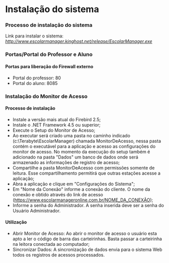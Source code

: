 # Instalação do sistema

  ### Processo de instalação do sistema 

  Link para instalar o sistema:
  *http://www.escolarmanager.kinghost.net/release/EscolarManager.exe*

  ### Portas/Portal do Professor e Aluno  
####  Portas para liberação do Firewall externo
* Portal do professor: 80
* Portal do aluno: 8085

### Instalação do Monitor de Acesso  

#### Processo de instalação
* Instale a versão mais atual do Firebird 2.5;
* Instale o .NET Framework 4.5 ou superior;
* Execute o Setup do Monitor de Acesso;
* Ao executar será criado uma pasta no caminho indicado (c:\Terabyte\EscolarManager) chamada MonitorDeAcesso, nessa pasta contém o executável para a aplicação e acesso as configurações do monitor de acesso. No momento da execução do setup também é adicionado na pasta "Dados" um banco de dados onde será armazenado as informações de registro de acesso;
* Compartilhe a pasta MonitorDeAcesso com permissões somente de leitura. Esse compartilhamento permitirá que outras estações acesse a aplicação;
* Abra a aplicação e clique em "Configurações do Sistema";
* Em "Nome da Conexão" informe a conexão do cliente. O nome da conexão e obtido através do link de acesso (https://www.escolarmanageronline.com.br/NOME_DA_CONEXÃO);
* Informe a senha do Administrador. A senha inserida deve ser a senha do Usuário Administrador.

#### Utilização

* Abrir Monitor de Acesso: Ao abrir o monitor de acesso o usuário esta apto a ler o código de barra das carteirinhas. Basta passar a carteirinha na leitora conectada ao computador;
* Sincronizar Dados: A sincronização de dados envia para o sistema Web todos os registros de acessos processados.
